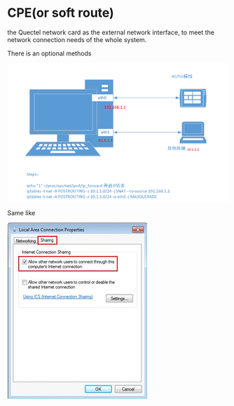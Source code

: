 CPE(or soft route)
=====

the Quectel network card as the external network interface, to meet the network connection needs of the whole system.

There is an optional methods


![](NAT.png)

Same like

![](windows_internel_share.jpg)







